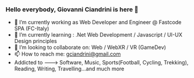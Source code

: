 ### Hello everybody, Giovanni Ciandrini is here 👋

- 🔭 I’m currently working as Web Developer and Engineer @ Fastcode SPA (FC-Italy)
- 🌱 I’m currently learning : .Net Web Development / Javascript / UI-UX Design principles 
- 👯 I’m looking to collaborate on: Web / WebXR / VR (GameDev)
- 📫 How to reach me: gciandrini@gmail.com 
- Addicted to ---> Software, Music, Sports(Football, Cycling, Trekking), Reading, Writing, Travelling...and much more 
